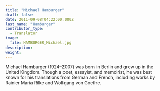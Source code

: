 ```yaml
---
title: "Michael Hamburger"
draft: false
date: 2011-09-08T04:22:00.000Z
last_name: "Hamburger"
contributor_type:
  - Translator
image:
  file: HAMBURGER_Michael.jpg
description:
weight:
---
```


Michael Hamburger (1924–2007) was born in Berlin and grew up in the United Kingdom. Though a poet, essayist, and memoirist, he was best known for his translations from German and French, including works by Rainier Maria Rilke and Wolfgang von Goethe.

